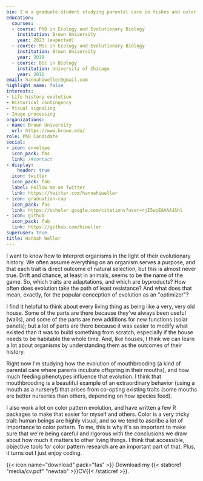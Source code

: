 ```yaml
---
bio: I'm a graduate student studying parental care in fishes and color in beetles.
education:
  courses:
  - course: PhD in Ecology and Evolutionary Biology
    institution: Brown University
    year: 2023 (expected)
  - course: MSc in Ecology and Evolutionary Biology
    institution: Brown University
    year: 2019
  - course: BSc in Biology
    institution: University of Chicago
    year: 2016
email: hannahiweller@gmail.com
highlight_name: false
interests:
- Life history evolution
- Historical contingency
- Visual signaling
- Image processing
organizations:
- name: Brown University
  url: https://www.brown.edu/
role: PhD Candidate
social:
- icon: envelope
  icon_pack: fas
  link: /#contact
- display:
    header: true
  icon: twitter
  icon_pack: fab
  label: Follow me on Twitter
  link: https://twitter.com/hannahiweller
- icon: graduation-cap
  icon_pack: fas
  link: https://scholar.google.com/citations?user=rjI5wpEAAAAJ&hl
- icon: github
  icon_pack: fab
  link: https://github.com/hiweller
superuser: true
title: Hannah Weller
---
```


I want to know how to interpret organisms in the light of their evolutionary history. We often assume everything on an organism serves a purpose, and that each trait is direct outcome of natural selection, but this is almost never true. Drift and chance, at least in animals, seems to be the name of the game. So, which traits are adaptations, and which are byproducts? How often does evolution take the path of least resistance? And what does that mean, exactly, for the popular conception of evolution as an "optimizer"?

I find it helpful to think about every living thing as being like a very, very old house. Some of the parts are there because they've always been useful (walls), and some of the parts are new additions for new functions (solar panels); but a lot of parts are there because it was easier to modify what existed than it was to build something from scratch, especially if the house needs to be habitable the whole time. And, like houses, I think we can learn a lot about organisms by understanding them as the outcomes of their history.

Right now I'm studying how the evolution of mouthbrooding (a kind of parental care where parents incubate offspring in their mouths), and how much feeding phenotypes influence that evolution. I think that mouthbrooding is a beautiful example of an extraordinary behavior (using a mouth as a nursery!) that arises from co-opting existing traits (some mouths are better nurseries than others, depending on how species feed).

I also work a lot on color pattern evolution, and have written a few R packages to make that easier for myself and others. Color is a very tricky trait: human beings are highly visual, and so we tend to ascribe a lot of importance to color pattern. To me, this is why it's so important to make sure that we're being careful and rigorous with the conclusions we draw about how much it matters to other living things. I think that accessible, objective tools for color pattern research are an important part of that. Plus, it turns out I just enjoy coding.


{{< icon name="download" pack="fas" >}} Download my {{< staticref "media/cv.pdf" "newtab" >}}CV{{< /staticref >}}.
